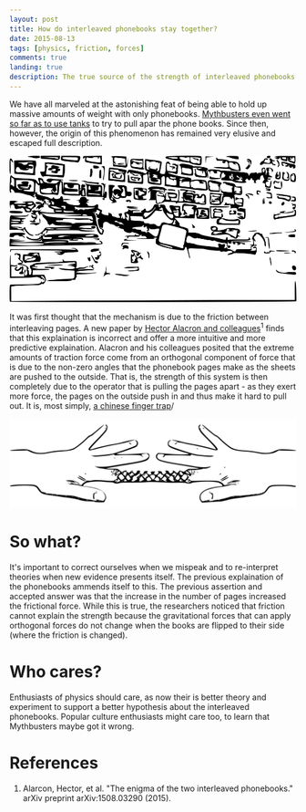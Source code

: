 ```yaml
---
layout: post
title: How do interleaved phonebooks stay together?
date: 2015-08-13
tags: [physics, friction, forces]
comments: true
landing: true
description: The true source of the strength of interleaved phonebooks is discovered to be the same as Chinese finger traps.
---
```


We have all marveled at the astonishing feat of being able to hold up massive amounts of weight with only phonebooks. [Mythbusters even went so far as to use tanks](https://www.youtube.com/watch?v=hOt-D_ee-JE) to try to pull apar the phone books. Since then, however, the origin of this phenomenon has remained very elusive and escaped full description.

![Mythbusters had to use tanks to pull apart these books](/assets/images/pulling-book.svg)


It was first thought that the mechanism is due to the friction between interleaving pages. A new paper by [Hector Alacron and colleagues](http://arxiv.org/abs/1508.03290)<sup>1</sup> finds that this explaination is incorrect and offer a more intuitive and more predictive explaination. Alacron and his colleagues posited that the extreme amounts of traction force come from an orthogonal component of force that is due to the non-zero angles that the phonebook pages make as the sheets are pushed to the outside. That is, the strength of this system is then completely due to the operator that is pulling the pages apart - as they exert more force, the pages on the outside push in and thus make it hard to pull out. It is, most simply, [a chinese finger trap](https://en.wikipedia.org/wiki/Chinese_finger_trap)/

![Chinese finger trap](/assets/images/finger_trap.svg)

# So what?

It's important to correct ourselves when we mispeak and to re-interpret theories when new evidence presents itself. The previous explaination of the phonebooks ammends itself to this. The previous assertion and accepted answer was that the increase in the number of pages increased the frictional force. While this is true, the researchers noticed that friction cannot explain the strength because the gravitational forces that can apply orthogonal forces do not change when the books are flipped to their side (where the friction is changed).

# Who cares?

Enthusiasts of physics should care, as now their is better theory and experiment to support a better hypothesis about the interleaved phonebooks. Popular culture enthusiasts might care too, to learn that Mythbusters maybe got it wrong.

# References

1. Alarcon, Hector, et al. "The enigma of the two interleaved phonebooks." arXiv preprint arXiv:1508.03290 (2015).

